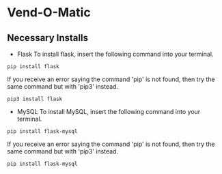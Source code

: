 # Vend-O-Matic

## Necessary Installs

* Flask
To install flask, insert the following command into your terminal.

```
pip install flask
```
If you receive an error saying the command 'pip' is not found, then try the same command but with 'pip3' instead.

```
pip3 install flask
```
* MySQL
To install MySQL, insert the following command into your terminal.

```
pip install flask-mysql
```
If you receive an error saying the command 'pip' is not found, then try the same command but with 'pip3' instead.

```
pip install flask-mysql
```
